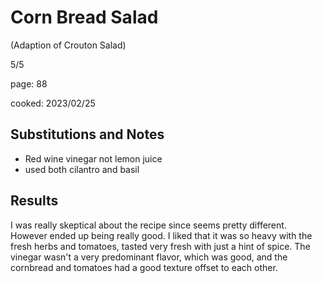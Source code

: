 
# Corn Bread Salad
(Adaption of Crouton Salad)

5/5
 
page: 88

cooked: 2023/02/25

## Substitutions and Notes
- Red wine vinegar not lemon juice
- used both cilantro and basil
## Results

I was really skeptical about the recipe since seems pretty different. However ended up being really good. I liked that it was so heavy with the fresh herbs and tomatoes, tasted very fresh with just a hint of spice. The vinegar wasn't a very predominant flavor, which was good, and the cornbread and tomatoes had a good texture offset to each other.
